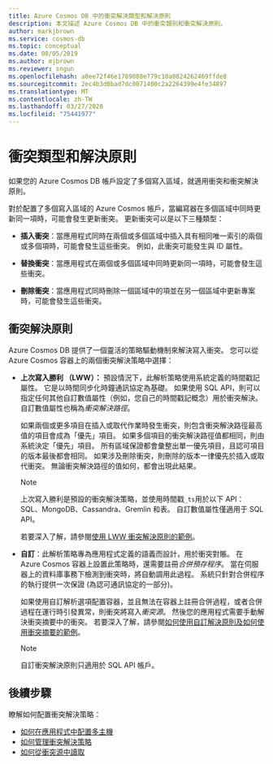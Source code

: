 ```yaml
---
title: Azure Cosmos DB 中的衝突解決類型和解決原則
description: 本文描述 Azure Cosmos DB 中的衝突類別和衝突解決原則。
author: markjbrown
ms.service: cosmos-db
ms.topic: conceptual
ms.date: 08/05/2019
ms.author: mjbrown
ms.reviewer: sngun
ms.openlocfilehash: a8ee72f46e1789088e779c10a0824262469ffde8
ms.sourcegitcommit: 2ec4b3d0bad7dc0071400c2a2264399e4fe34897
ms.translationtype: MT
ms.contentlocale: zh-TW
ms.lasthandoff: 03/27/2020
ms.locfileid: "75441977"
---
```

# <a name="conflict-types-and-resolution-policies"></a>衝突類型和解決原則

如果您的 Azure Cosmos DB 帳戶設定了多個寫入區域，就適用衝突和衝突解決原則。

對於配置了多個寫入區域的 Azure Cosmos 帳戶，當編寫器在多個區域中同時更新同一項時，可能會發生更新衝突。 更新衝突可以是以下三種類型：

* **插入衝突**：當應用程式同時在兩個或多個區域中插入具有相同唯一索引的兩個或多個項時，可能會發生這些衝突。 例如，此衝突可能發生與 ID 屬性。

* **替換衝突**：當應用程式在兩個或多個區域中同時更新同一項時，可能會發生這些衝突。

* **刪除衝突**：當應用程式同時刪除一個區域中的項並在另一個區域中更新專案時，可能會發生這些衝突。

## <a name="conflict-resolution-policies"></a>衝突解決原則

Azure Cosmos DB 提供了一個靈活的策略驅動機制來解決寫入衝突。 您可以從 Azure Cosmos 容器上的兩個衝突解決策略中選擇：

* **上次寫入勝利 （LWW）：** 預設情況下，此解析策略使用系統定義的時間戳記屬性。 它是以時間同步化時鐘通訊協定為基礎。 如果使用 SQL API，則可以指定任何其他自訂數值屬性（例如，您自己的時間戳記概念）用於衝突解決。 自訂數值屬性也稱為*衝突解決路徑*。 

  如果兩個或更多項目在插入或取代作業時發生衝突，則包含衝突解決路徑最高值的項目會成為「優先」項目。 如果多個項目的衝突解決路徑值都相同，則由系統決定「優先」項目。 所有區域保證都會彙整出單一優先項目，且認可項目的版本最後都會相同。 如果涉及刪除衝突，則刪除的版本一律優先於插入或取代衝突。 無論衝突解決路徑的值如何，都會出現此結果。

  > [!NOTE]
  > 上次寫入勝利是預設的衝突解決策略，並使用時間戳`_ts`用於以下 API：SQL、MongoDB、Cassandra、Gremlin 和表。 自訂數值屬性僅適用于 SQL API。

  若要深入了解，請參閱[使用 LWW 衝突解決原則的範例](how-to-manage-conflicts.md)。

* **自訂**：此解析策略專為應用程式定義的語義而設計，用於衝突對賬。 在 Azure Cosmos 容器上設置此策略時，還需要註冊*合併預存程序*。 當在伺服器上的資料庫事務下檢測到衝突時，將自動調用此過程。 系統只針對合併程序的執行提供一次保證 (為認可通訊協定的一部分)。  

  如果使用自訂解析選項配置容器，並且無法在容器上註冊合併過程，或者合併過程在運行時引發異常，則衝突將寫入*衝突源*。 然後您的應用程式需要手動解決衝突摘要中的衝突。 若要深入了解，請參閱[如何使用自訂解決原則及如何使用衝突摘要的範例](how-to-manage-conflicts.md)。

  > [!NOTE]
  > 自訂衝突解決原則只適用於 SQL API 帳戶。

## <a name="next-steps"></a>後續步驟

瞭解如何配置衝突解決策略：

* [如何在應用程式中配置多主機](how-to-multi-master.md)
* [如何管理衝突解決策略](how-to-manage-conflicts.md)
* [如何從衝突源中讀取](how-to-manage-conflicts.md#read-from-conflict-feed)
